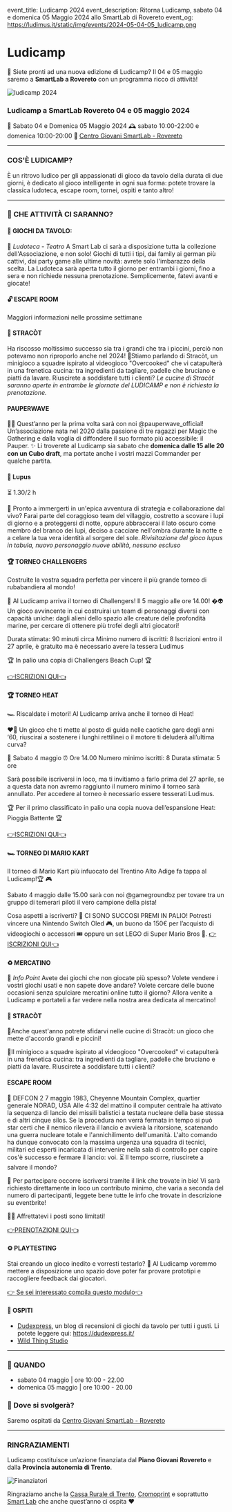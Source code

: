 event_title: Ludicamp 2024
event_description: Ritorna Ludicamp, sabato 04 e domenica 05 Maggio 2024 allo SmartLab di Rovereto 
event_og: https://ludimus.it/static/img/events/2024-05-04-05_ludicamp.png

# Ludicamp

🤩 Siete pronti ad una nuova edizione di Ludicamp? Il 04 e 05 maggio saremo a **SmartLab a Rovereto** con un programma ricco di attività!

![ludicamp 2024](https://ludimus.it/static/img/events/2024-05-04-05_ludicamp.png)

### Ludicamp a SmartLab Rovereto 04 e 05 maggio 2024
📅 Sabato 04 e Domenica 05 Maggio 2024
🕰 sabato 10:00-22:00 e domenica 10:00-20:00
📍  [Centro Giovani SmartLab - Rovereto](http://bit.ly/SmartLabMaps)

---

### COS'È LUDICAMP?
È un ritrovo ludico per gli appassionati di gioco da tavolo della durata di due giorni, è dedicato al gioco intelligente in ogni sua forma: potete trovare la classica ludoteca, escape room, tornei, ospiti e tanto altro!

---

### 🎲 CHE ATTIVITÀ CI SARANNO?

#### 🎲 GIOCHI DA TAVOLO:
📍 _Ludoteca - Teatro_
A Smart Lab ci sarà a disposizione tutta la collezione dell'Associazione, e non solo! Giochi di tutti i tipi, dai family ai german più cattivi, dai party game alle ultime novità: avrete solo l'imbarazzo della scelta. La Ludoteca sarà aperta tutto il giorno per entrambi i giorni, fino a sera e non richiede nessuna prenotazione. Semplicemente, fatevi avanti e giocate!

#### 🔓 ESCAPE ROOM
<!-- 📍 _Ritrovo all'InfoPoint ed escape room nelle sale al piano inferiore_ -->
Maggiori informazioni nelle prossime settimane

#### 🍳 STRACÒT
Ha riscosso moltissimo successo sia tra i grandi che tra i piccini, perciò non potevamo non riproporlo anche nel 2024! 
🍳Stiamo parlando di Stracòt, un minigioco a squadre ispirato al videogioco "Overcooked" che vi catapulterà in una frenetica cucina: tra ingredienti da tagliare, padelle che bruciano e piatti da lavare. Riuscirete a soddisfare tutti i clienti?
_Le cucine di Stracòt saranno aperte in entrambe le giornate del LUDICAMP e non è richiesta la prenotazione._

#### PAUPERWAVE

🧙‍♂️ Quest’anno per la prima volta sarà con noi @pauperwave_official! Un’associazione nata nel 2020 dalla passione di tre ragazzi per Magic the Gathering e dalla voglia di diffondere il suo formato più accessibile: il Pauper.
✨ Li troverete al Ludicamp sia sabato che **domenica dalle 15 alle 20 con un Cubo draft**, ma portate anche i vostri mazzi Commander per qualche partita.


#### 🐺 Lupus

⏳ 1.30/2 h

🏰 Pronto a immergerti in un'epica avventura di strategia e collaborazione dal vivo?
Farai parte del coraggioso team del villaggio, costretto a scovare i lupi di giorno e a proteggersi di notte, oppure abbraccerai il lato oscuro come membro del branco dei lupi, deciso a cacciare nell'ombra durante la notte e a celare la tua vera identità al sorgere del sole.
_Rivisitazione del gioco lupus in tabula, nuovo personaggio nuove abilità, nessuno escluso_

#### 🏆 TORNEO CHALLENGERS

Costruite la vostra squadra perfetta per vincere il più grande torneo di rubabandiera al mondo!

🥳 Al Ludicamp arriva il torneo di Challengers! Il 5 maggio alle ore 14.00!
�👽 Un gioco avvincente in cui costruirai un team di personaggi diversi con capacità uniche: dagli alieni dello spazio alle creature delle profondità marine, per cercare di ottenere più trofei degli altri giocatori!

Durata stimata: 90 minuti circa
Minimo numero di iscritti: 8
Iscrizioni entro il 27 aprile, è gratuito ma è necessario avere la tessera Ludimus

🏆 In palio una copia di Challengers Beach Cup! 🏆

[👉ISCRIZIONI QUI👈](https://www.eventbrite.it/e/biglietti-torneo-challengers-a-ludicamp-881325065997)

#### 🏆 TORNEO HEAT

🏎️ Riscaldate i motori! Al Ludicamp arriva anche il torneo di Heat!

❤️‍🔥 Un gioco che ti mette al posto di guida nelle caotiche gare degli anni ‘60, riuscirai a sostenere i lunghi rettilinei o il motore ti deluderà all’ultima curva?

📆 Sabato 4 maggio
⏰ Ore 14.00
Numero minimo iscritti: 8
Durata stimata: 5 ore

Sarà possibile iscriversi in loco, ma ti invitiamo a farlo prima del 27 aprile, se a questa data non avremo raggiunto il numero minimo il torneo sarà annullato.
Per accedere al torneo è necessario essere tesserati Ludimus.

🏆 Per il primo classificato in palio una copia nuova dell’espansione Heat: Pioggia Battente 🏆

[👉ISCRIZIONI QUI👈](https://www.eventbrite.it/e/biglietti-torneo-heat-pedal-to-the-metal-a-ludicamp-882669396927)


#### 🏎️ TORNEO DI MARIO KART

Il torneo di Mario Kart più infuocato del Trentino Alto Adige fa tappa al Ludicamp!🏆 🎮

Sabato 4 maggio dalle 15.00 sarà con noi @gamegroundbz per tovare tra un gruppo di temerari piloti il vero campione della pista!

Cosa aspetti a iscriverti? 🤔
CI SONO SUCCOSI PREMI IN PALIO! Potresti vincere una Nintendo Switch Oled 🎮, un buono da 150€ per l’acquisto di videogiochi o accessori 🎟️ oppure un set LEGO di Super Mario Bros 🍄.
[👉ISCRIZIONI QUI👈](https://www.gameground.it/tornei/)

#### ♻️ MERCATINO
📍 _Info Point_
Avete dei giochi che non giocate più spesso? Volete vendere i vostri giochi usati e non sapete dove andare? Volete cercare delle buone occasioni senza spulciare mercatini online tutto il giorno? Allora venite a Ludicamp e portateli a far vedere nella nostra area dedicata al mercatino!

#### 🍳 STRACÒT
🚀Anche quest'anno potrete sfidarvi nelle cucine di Stracòt: un gioco che mette d'accordo grandi e piccini!

🍳Il minigioco a squadre ispirato al videogioco "Overcooked" vi catapulterà in una frenetica cucina: tra ingredienti da tagliare, padelle che bruciano e piatti da lavare. Riuscirete a soddisfare tutti i clienti?

#### ESCAPE ROOM
🚀 DEFCON 2
7 maggio 1983, Cheyenne Mountain Complex, quartier generale NORAD, USA
Alle 4:32 del mattino il computer centrale ha attivato la sequenza di lancio dei missili balistici a testata nucleare della base stessa e di altri cinque silos. Se la procedura non verrà fermata in tempo si può star certi che il nemico rileverà il lancio e avvierà la ritorsione, scatenando una guerra nucleare totale e l'annichilimento dell'umanità.
L'alto comando ha dunque convocato con la massima urgenza una squadra di tecnici, militari ed esperti incaricata di intervenire nella sala di controllo per capire cos'è successo e fermare il lancio: voi.
⏳ Il tempo scorre, riuscirete a salvare il mondo?

🎲 Per partecipare occorre iscriversi tramite il link che trovate in bio! Vi sarà richiesto direttamente in loco un contributo minimo, che varia a seconda del numero di partecipanti, leggete bene tutte le info che trovate in descrizione su eventbrite!

🚴‍♀️ Affrettatevi i posti sono limitati!

[👉PRENOTAZIONI QUI👈](https://www.eventbrite.it/e/biglietti-escape-room-ludicamp-quinta-edizione-890940696607)

#### ⚙️ PLAYTESTING

Stai creando un gioco inedito e vorresti testarlo?
🎲 Al Ludicamp voremmo mettere a disposizione uno spazio dove poter far provare prototipi e raccogliere feedback dai giocatori.

[👉 Se sei interessato compila questo modulo👈](https://www.gameground.it/tornei/)

#### 👥 OSPITI
- [Dudexpress](https://dudexpress.it/), un blog di recensioni di giochi da tavolo per tutti i gusti. Li potete leggere qui: https://dudexpress.it/
- [Wild Thing Studio](https://linktr.ee/WildThingStudio)

---

### 📅 QUANDO

- sabato 04 maggio | ore 10:00 - 22.00
- domenica 05 maggio | ore 10:00 - 20.00

### 📌 Dove si svolgerà?
Saremo ospitati da [Centro Giovani SmartLab - Rovereto](http://bit.ly/SmartLabMaps)

---

### RINGRAZIAMENTI

Ludicamp costituisce un’azione finanziata dal **Piano Giovani Rovereto** e dalla **Provincia autonomia di Trento**.

![Finanziatori](https://ludimus.it/static/img/ludicamp/2024/finanziatori.png)

Ringraziamo anche la [Cassa Rurale di Trento](https://www.bancapts.it/), [Cromoprint](https://www.cromoprinttrento.com/) e soprattutto [Smart Lab](https://www.cooperativasmart.it/) che anche quest’anno ci ospita ❤️
